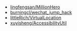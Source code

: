 # 
### 
 * [lingfengsan/MillionHero](https://github.com/lingfengsan/MillionHero)
 * [burningcl/wechat_jump_hack](https://github.com/burningcl/wechat_jump_hack)
 * [littleRich/VirtualLocation](https://github.com/littleRich/VirtualLocation)
 * [xuyisheng/AccessibilityUtil](https://github.com/xuyisheng/AccessibilityUtil)
